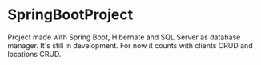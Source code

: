 # SpringBootProject
Project made with Spring Boot, Hibernate and SQL Server as database manager. It's still in development.
For now it counts with clients CRUD and locations CRUD.
